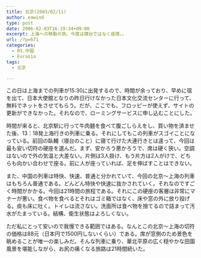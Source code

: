 ```yaml
---
title: 北京(2003/02/11)
author: eawind
type: post
date: 2006-02-03T16:19:34+09:00
excerpt: 上海への移動の旅。今度は寝台ではなく座席。。
url: /?p=671
categories:
  - 03.中国
  - Eurasia
tags:
  - 北京

---
```

この日は上海までの列車が15:30に出発するので、時間が余っており、早めに宿を出て、日本大使館となりの昨日行けなかった日本文化交流センターに行って、無料でネットをさせてもらう。だが、ここでも、フロッピーが使えず、サイトの更新ができなかった。それなので、ローミングサービスに申し込むことにした。

時間が来ると、北京駅に行って牛肉麺を食べて腹ごしらえをし、買い物を済ませた後、13：18発上海行きの列車に乗る。それにしてもこの列車がスゴイことになっている。前回の臥輔（寝台のこと）に寝て行けた大連行きとは違って、今回は最も安い切符の硬座を選んだ。まず、安かろう悪かろうで、席は硬く狭い。空調はないので外の気温と大差ない。片側は3人掛け、もう片方は2人がけで、どちらも向かい合わせで座る。前に人が座っていれば、足を伸ばすことはできない。

また、中国の列車は特快、快速、普通と分かれていて、今回の北京〜上海の列車はもちろん普通である。どんどん特快や快速に抜かされていく。それなのですごく時間がかかる。今回は21時間の旅程である。それにこの硬座の客層は非常にマナーが悪い。食べ物を食べるとそれはゴミ箱ではなく、床や窓の外に放り投げる。痰も床に吐く。トイレは流さない。洗面所は食べ物を捨てるので詰まって汚水がたまっている。結構、衛生状態はよろしくない。

ただ私にとって安いので我慢できる範囲ではある。なんとこの北京〜上海の切符の価格は88元（日本円で1500円しないくらい）である。席が窓側のため景色を眺めることが唯一の楽しみだ。そんな列車に乗り、華北平原の広く穏やかな田園風景を堪能しながら、お尻の痛くなる旅路は21時間続いた。
